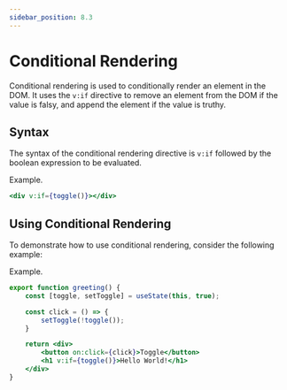 ```yaml
---
sidebar_position: 8.3
---
```


# Conditional Rendering

Conditional rendering is used to conditionally render an element in the DOM. It uses the `v:if` directive to remove an element from the DOM if the value is falsy, and append the element if the value is truthy.

## Syntax

The syntax of the conditional rendering directive is `v:if` followed by the boolean expression to be evaluated.

Example.

```jsx
<div v:if={toggle()}></div>
```

## Using Conditional Rendering

To demonstrate how to use conditional rendering, consider the following example:

Example.

```jsx
export function greeting() {
    const [toggle, setToggle] = useState(this, true);

    const click = () => {
        setToggle(!toggle());
    }

    return <div>
        <button on:click={click}>Toggle</button>
        <h1 v:if={toggle()}>Hello World!</h1>
    </div>
}
```

